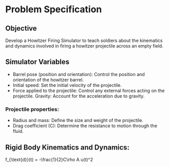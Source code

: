 # Problem Specification

## Objective
Develop a Howitzer Firing Simulator to teach soldiers about the kinematics and dynamics involved in firing a howitzer projectile across an empty field.

## Simulator Variables
- Barrel pose (position and orientation): Control the position and orientation of the howitzer barrel.
- Initial speed: Set the initial velocity of the projectile.
- Force applied to the projectile: Control any external forces acting on the projectile.
Gravity: Account for the acceleration due to gravity.

### Projectile properties:

- Radius and mass: Define the size and weight of the projectile.
- Drag coefficient (C): Determine the resistance to motion through the fluid.

## Rigid Body Kinematics and Dynamics:


f_{\text{d}}(t) = -\frac{1}{2}C\rho A u(t)^2
